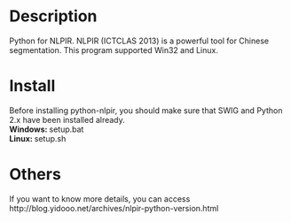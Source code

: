 <h1>Description</h1>
Python for NLPIR. NLPIR (ICTCLAS 2013) is a powerful tool for Chinese segmentation. This program supported Win32 and Linux. 

<h1>Install</h1>
Before installing python-nlpir, you should make sure that SWIG and Python 2.x have been installed already.<br/>
<b>Windows: </b>setup.bat<br/>
<b>Linux: </b>setup.sh

<h1>Others</h1>
If you want to know more details, you can access http://blog.yidooo.net/archives/nlpir-python-version.html
